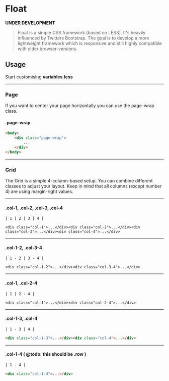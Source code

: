 # Float
**UNDER DEVELOPMENT**
> Float is a simple CSS framework (based on LESS). It's heavily influenced by Twitters Bootstrap. The goal is to develop a more lightweight framework which is responsive and still highly compatible with older browser-versions.

## Usage

Start customising **variables.less**

***

### Page

If you want to center your page horizontally you can use the page-wrap class.

#### .page-wrap
```html
<body>
    <div class="page-wrap">
        ...
    </div>
</body>
```
***

### Grid

The Grid is a simple 4-column-based setup. You can combine different classes to adjust your layout. Keep in mind that all columns (except number 4) are using margin-right values.

***

#### .col-1, .col-2, .col-3, .col-4 

```    
| 1 | 2 | 3 | 4 |     
```

    <div class="col-1">...</div><div class="col-2">...</div><div class="col-3">...</div><div class="col-4">...</div>
  
*** 

#### .col-1-2, .col-3-4

```    
| 1 - 2 | 3 - 4 |     
```

    <div class="col-1-2">...</div><div class="col-3-4">...</div>

***

#### .col-1, .col-2-4

```    
| 1 | 2 - 4 |     
```

    <div class="col-1">...</div><div class="col-2-4">...</div>

***

#### .col-1-3, .col-4 

```    
| 1 - 3 | 4 |     
```

```html
<div class="col-1-3">...</div><div class="col-4">...</div>
```

***

#### .col-1-4 ( @todo: this should be .row )

```    
| 1 - 4 |     
```

```html
<div class="col-1-4">...</div>
```
